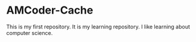 # AMCoder-Cache
This is my first repository. It is my learning repository. 
I like learning about computer science. 
